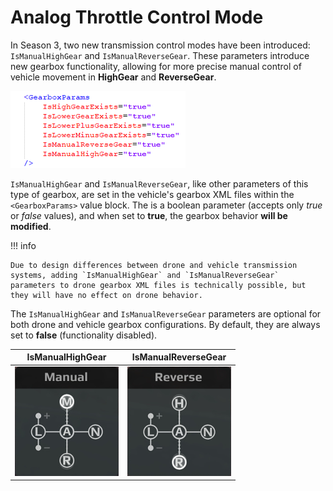 # Analog Throttle Control Mode

In Season 3, two new transmission control modes have been introduced: `IsManualHighGear` and `IsManualReverseGear`. These parameters introduce new gearbox functionality, allowing for more precise manual control of vehicle movement in **HighGear** and **ReverseGear**.

![GearboxParams](./media/gear_1.png)

`IsManualHighGear` and `IsManualReverseGear`, like other parameters of this type of gearbox, are set in the vehicle's gearbox XML files within the `<GearboxParams>` value block. The is a boolean parameter (accepts only *true* or *false* values), and when set to **true**, the gearbox behavior **will be modified**.

!!! info

    Due to design differences between drone and vehicle transmission systems, adding `IsManualHighGear` and `IsManualReverseGear` parameters to drone gearbox XML files is technically possible, but they will have no effect on drone behavior.

The `IsManualHighGear` and `IsManualReverseGear` parameters are optional for both drone and vehicle gearbox configurations. By default, they are always set to **false** (functionality disabled).

| IsManualHighGear | IsManualReverseGear |
|-------------|-------------|
| ![GearboxParams](./media/gear_2.png) | ![GearboxParams](./media/gear_3.png) |
